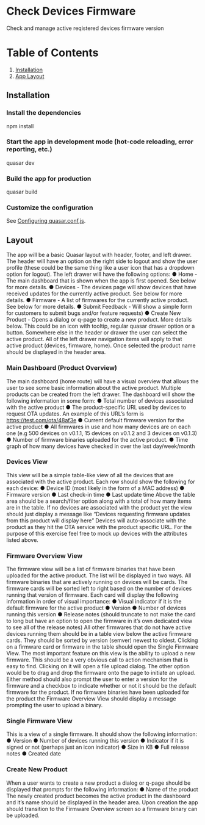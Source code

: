 # Check Devices Firmware
Check and manage active reqistered devices firmware version

# Table of Contents
1. [Installation](https://github.com/AnusBaig/check-devices-firmware#installation)
2. [App Layout](https://github.com/AnusBaig/check-devices-firmware#layout)

## Installation

### Install the dependencies
npm install

### Start the app in development mode (hot-code reloading, error reporting, etc.)
quasar dev

### Build the app for production
quasar build

### Customize the configuration
See [Configuring quasar.conf.js](https://quasar.dev/quasar-cli/quasar-conf-js).

## Layout
The app will be a basic Quasar layout with header, footer, and left drawer. The header will have
an option on the right side to logout and show the user profile (these could be the same thing
like a user icon that has a dropdown option for logout). The left drawer will have the following
options:
● Home - The main dashboard that is shown when the app is first opened. See below for
more details.
● Devices - The devices page will show devices that have received updates for the
currently active product. See below for more details.
● Firmware - A list of firmwares for the currently active product. See below for more
details.
● Submit Feedback - Will show a simple form for customers to submit bugs and/or
feature requests)
● Create New Product - Opens a dialog or q-page to create a new product. More details
below. This could be an icon with tooltip, regular quasar drawer option or a button.
Somewhere else in the header or drawer the user can select the active product. All of the left
drawer navigation items will apply to that active product (devices, firmware, home). Once
selected the product name should be displayed in the header area.

### Main Dashboard (Product Overview)
The main dashboard (home route) will have a visual overview that allows the user to see some
basic information about the active product. Multiple products can be created from the left
drawer.
The dashboard will show the following information in some form:
● Total number of devices associated with the active product
● The product-specific URL used by devices to request OTA updates. An example of this
URL’s form is https://test.com/ota/48af3e
● Current default firmware version for the active product
● All firmwares in use and how many devices are on each one (e.g 500 devices on v0.1.1,
15 devices on v0.1.2 and 3 devices on v0.1.3)
● Number of firmware binaries uploaded for the active product.
● Time graph of how many devices have checked in over the last day/week/month

### Devices View
This view will be a simple table-like view of all the devices that are associated with the active
product. Each row should show the following for each device:
● Device ID (most likely in the form of a MAC address)
● Firmware version
● Last check-in time
● Last update time
Above the table area should be a search/filter option along with a total of how many items are in
the table.
If no devices are associated with the product yet the view should just display a message like
“Devices requesting firmware updates from this product will display here”
Devices will auto-associate with the product as they hit the OTA service with the product specific
URL. For the purpose of this exercise feel free to mock up devices with the attributes listed
above.

### Firmware Overview View
The firmware view will be a list of firmware binaries that have been uploaded for the active
product. The list will be displayed in two ways. All firmware binaries that are actively running on
devices will be cards. The firmware cards will be sorted left to right based on the number of
devices running that version of firmware. Each card will display the following information in order
of visual importance:
● Visual indicator if it is the default firmware for the active product
● Version
● Number of devices running this version
● Release notes (should truncate to not make the card to long but have an option to open
the firmware in it’s own dedicated view to see all of the release notes)
All other firmwares that do not have active devices running them should be in a table view below
the active firmware cards. They should be sorted by version (semver) newest to oldest. Clicking
on a firmware card or firmware in the table should open the Single Firmware View.
The most important feature on this view is the ability to upload a new firmware. This should be a
very obvious call to action mechanism that is easy to find. Clicking on it will open a file upload
dialog. The other option would be to drag and drop the firmware onto the page to initiate an
upload. Either method should also prompt the user to enter a version for the firmware and a
checkbox to indicate whether or not it should be the default firmware for the product.
If no firmware binaries have been uploaded for the product the Firmware Overview View should
display a message prompting the user to upload a binary.

### Single Firmware View
This is a view of a single firmware. It should show the following information:
● Version
● Number of devices running this version
● Indicator if it is signed or not (perhaps just an icon indicator)
● Size in KB
● Full release notes
● Created date

### Create New Product
When a user wants to create a new product a dialog or q-page should be displayed that
prompts for the following information:
● Name of the product
The newly created product becomes the active product in the dashboard and it’s name should
be displayed in the header area. Upon creation the app should transition to the Firmware
Overview screen so a firmware binary can be uploaded.
